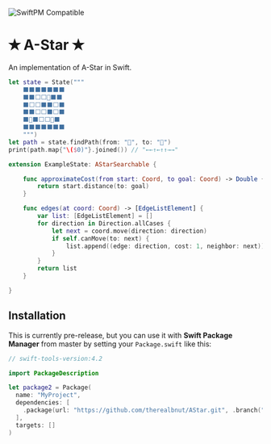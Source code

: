 ![SwiftPM Compatible](https://img.shields.io/badge/SwiftPM-Compatible-brightgreen.svg)

# ✭ A-Star ✭

An implementation of A-Star in Swift.

```swift
let state = State("""
    ⬛⬛⬛⬛⬛⬛⬛
    ⬛⬛⬜⬜🌷⬛⬛
    ⬛⬜⬜⬛⬛⬜⬛
    ⬛⬛⬜⬜⬛⬜⬛
    ⬛🥀⬛⬜⬜🐝⬛
    ⬛⬛⬛⬛⬛⬛⬛
    """)
let path = state.findPath(from: "🐝", to: "🌷")
print(path.map{"\($0)"}.joined()) // "←←↑←↑↑→→"

extension ExampleState: AStarSearchable {

    func approximateCost(from start: Coord, to goal: Coord) -> Double {
        return start.distance(to: goal)
    }

    func edges(at coord: Coord) -> [EdgeListElement] {
        var list: [EdgeListElement] = []
        for direction in Direction.allCases {
            let next = coord.move(direction: direction)
            if self.canMove(to: next) {
                list.append((edge: direction, cost: 1, neighbor: next))
            }
        }
        return list
    }

}
```

## Installation

This is currently pre-release, but you can use it with **Swift Package Manager** from master by setting your `Package.swift` like this:

```swift
// swift-tools-version:4.2

import PackageDescription

let package2 = Package(
  name: "MyProject",
  dependencies: [
    .package(url: "https://github.com/therealbnut/AStar.git", .branch("master"))
  ],
  targets: []
)
```

